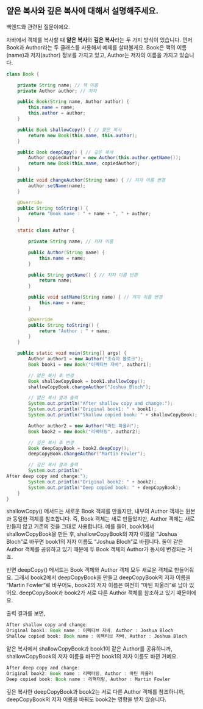 ## 얕은 복사와 깊은 복사에 대해서 설명해주세요.

백엔드와 관련된 질문이에요.

자바에서 객체를 복사할 때 **얕은 복사**와 **깊은 복사**라는 두 가지 방식이 있습니다. 먼저 Book과 Author라는 두 클래스를 사용해서 예제를 살펴볼게요. Book은 책의 이름(name)과 저자(author) 정보를 가지고 있고, Author는 저자의 이름을 가지고 있습니다.

```java
class Book {

    private String name; // 책 이름
    private Author author; // 저자

    public Book(String name, Author author) {
        this.name = name;
        this.author = author;
    }

    public Book shallowCopy() { // 얕은 복사
        return new Book(this.name, this.author);
    }

    public Book deepCopy() { // 깊은 복사
        Author copiedAuthor = new Author(this.author.getName());
        return new Book(this.name, copiedAuthor);
    }

    public void changeAuthor(String name) { // 저자 이름 변경
        author.setName(name);
    }

    @Override
    public String toString() {
        return "Book name : " + name + ", " + author;
    }

    static class Author {

        private String name; // 저자 이름

        public Author(String name) {
            this.name = name;
        }

        public String getName() { // 저자 이름 반환
            return name;
        }

        public void setName(String name) { // 저자 이름 변경
            this.name = name;
        }

        @Override
        public String toString() {
            return "Author : " + name;
        }
    }

    public static void main(String[] args) {
        Author author1 = new Author("조슈아 블로크");
        Book book1 = new Book("이펙티브 자바", author1);

        // 얕은 복사 후 변경
        Book shallowCopyBook = book1.shallowCopy();
        shallowCopyBook.changeAuthor("Joshua Bloch");

        // 얕은 복사 결과 출력
        System.out.println("After shallow copy and change:");
        System.out.println("Original book1: " + book1);
        System.out.println("Shallow copied book: " + shallowCopyBook);

        Author author2 = new Author("마틴 파울러");
        Book book2 = new Book("리팩터링", author2);

        // 깊은 복사 후 변경
        Book deepCopyBook = book2.deepCopy();
        deepCopyBook.changeAuthor("Martin Fowler");

        // 깊은 복사 결과 출력
        System.out.println("
After deep copy and change:");
        System.out.println("Original book2: " + book2);
        System.out.println("Deep copied book: " + deepCopyBook);
    }
}
```

shallowCopy() 메서드는 새로운 Book 객체를 만들지만, 내부의 Author 객체는 원본과 동일한 객체를 참조합니다. 즉, Book 객체는 새로 만들었지만, Author 객체는 새로 만들지 않고 기존의 것을 그대로 사용합니다. 예를 들어, book1에서 shallowCopyBook을 만든 후, shallowCopyBook의 저자 이름을 “Joshua Bloch”로 바꾸면 book1의 저자 이름도 “Joshua Bloch”로 바뀝니다. 둘이 같은 Author 객체를 공유하고 있기 때문에 두 Book 객체의 Author가 동시에 변경되는 거죠.

반면 deepCopy() 메서드는 Book 객체와 Author 객체 모두 새로운 객체로 만들어줘요. 그래서 book2에서 deepCopyBook을 만들고 deepCopyBook의 저자 이름을 “Martin Fowler”로 바꾸어도, book2의 저자 이름은 여전히 “마틴 파울러”로 남아 있어요. deepCopyBook과 book2가 서로 다른 Author 객체를 참조하고 있기 때문이에요.

출력 결과를 보면,

```java
After shallow copy and change:
Original book1: Book name : 이펙티브 자바, Author : Joshua Bloch
Shallow copied book: Book name : 이펙티브 자바, Author : Joshua Bloch
```

얕은 복사에서 shallowCopyBook과 book1이 같은 Author를 공유하니까, shallowCopyBook의 저자 이름을 바꾸면 book1의 저자 이름도 바뀐 거예요.

```java
After deep copy and change:
Original book2: Book name : 리팩터링, Author : 마틴 파울러
Deep copied book: Book name : 리팩터링, Author : Martin Fowler
```

깊은 복사한 deepCopyBook과 book2는 서로 다른 Author 객체를 참조하니까, deepCopyBook의 저자 이름을 바꿔도 book2는 영향을 받지 않습니다.